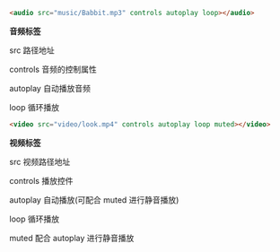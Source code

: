 ```html
<audio src="music/Babbit.mp3" controls autoplay loop></audio>
```

**音频标签**

src								路径地址

controls					   音频的控制属性

autoplay					  自动播放音频

loop							  循环播放



```html
<video src="video/look.mp4" controls autoplay loop muted></video>
```

**视频标签**

src								 视频路径地址

controls						播放控件

autoplay					   自动播放(可配合 muted 进行静音播放)

loop							   循环播放

muted							配合 autoplay 进行静音播放